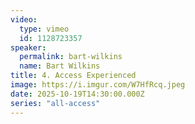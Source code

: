 ```yaml
---
video:
  type: vimeo
  id: 1128723357
speaker:
  permalink: bart-wilkins
  name: Bart Wilkins
title: 4. Access Experienced
image: https://i.imgur.com/W7HfRcq.jpeg
date: 2025-10-19T14:30:00.000Z
series: "all-access"
---
```

